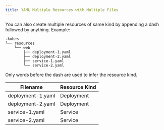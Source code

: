 ```yaml
---
title: YAML Multiple Resources with Multiple Files
---
```


You can also create multiple resources of same kind by appending a dash followed by anything. Example:

    .kubes
    └── resources
        └── web
            ├── deployment-1.yaml
            ├── deployment-2.yaml
            ├── service-1.yaml
            └── service-2.yaml

Only words before the dash are used to infer the resource kind.

Filename | Resource Kind
--- | ---
deployment-1.yaml | Deployment
deployment-2.yaml | Deployment
service-1.yaml | Service
service-2.yaml | Service

